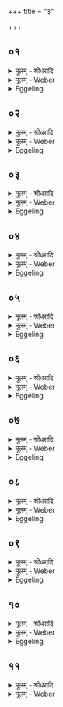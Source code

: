 +++
title = "३"

+++


## ०१
<details><summary>मूलम् - श्रीधरादि</summary>

प्रजा᳘पतिः प्रजा᳘ ऽअसृजत॥  
स᳘ ऽऊर्ध्वे᳘भ्य ऽएव᳘ प्राणे᳘भ्यो देवान᳘सृजत ये᳘ ऽवाञ्चः प्राणास्ते᳘भ्यो म᳘र्त्याः प्रजा ऽअ᳘थोर्ध्व᳘मेव᳘ मृत्युं᳘ प्रजा᳘भ्योऽऽत्ता᳘रमसृजत॥
</details>

<details><summary>मूलम् - Weber</summary>

प्रजा᳘पतिः प्रजा᳘ असृजत॥  
स᳘ ऊर्ध्वे᳘भ्य एव᳘ प्राणे᳘भ्यो देवान᳘सृजत ये᳘ऽवाञ्चः प्राणास्ते᳘भ्यो म᳘र्त्याः प्रजा अ᳘थोर्ध्व᳘मेव᳘ मृत्यु᳘म् प्रजा᳘भ्योऽत्ता᳘रमसृजत॥
</details>

<details><summary>Eggeling</summary>

1. Prajāpati created living beings. From the out- (and in-) breathings he created the gods, and from the downward breathings the mortal beings; and

p. 290

above the (mortal) beings he created Death as their consumer.
</details>

## ०२
<details><summary>मूलम् - श्रीधरादि</summary>

त᳘स्य ह प्रजा᳘पतेः॥  
(र) अर्ध᳘मेव म᳘र्त्यमा᳘सीदर्ध᳘ममृ᳘तं तद्य᳘दस्य म᳘र्त्यमा᳘सीत्ते᳘नमृत्यो᳘रबिभेत्स बि᳘भ्यदिमां प्रा᳘विशद्द्वयं᳘ भूत्वा मृच्चा᳘पश्च॥
</details>

<details><summary>मूलम् - Weber</summary>

त᳘स्य ह प्रजा᳘पतेः॥  
अर्ध᳘मेव म᳘र्त्यमा᳘सीदर्ध᳘ममृ᳘तं तद्य᳘दस्य म᳘र्त्यमा᳘सीत्ते᳘न मृत्यो᳘रबिभेत्स बि᳘भ्यादिमाम् प्रा᳘विशद्द्वय᳘म् भूत्वा मृच्चा᳘पश्च॥
</details>

<details><summary>Eggeling</summary>

2. Now, one half of that Prajāpati was mortal, and the other half immortal: with that part of him which was mortal he was afraid of death; and, being afraid, he became twofold, clay and water, and entered this (earth).
</details>

## ०३
<details><summary>मूलम् - श्रीधरादि</summary>

स᳘ मृत्यु᳘र्देवा᳘नब्रवी᳘त्॥  
(त्क्व) क्व᳘ नु᳘ सो ऽभूद्यो नो᳘ ऽसृष्टे᳘ति त्वद्बि᳘भ्यदिमां प्रा᳘विक्षदि᳘ति᳘ सो ऽब्रवीत्तं वा ऽअ᳘न्विच्छाम तᳫँ᳭ स᳘म्भराम न वा᳘ ऽअहं त᳘ᳫँ᳘ हिᳫँ᳭सिष्यामी᳘ति तं᳘ देवा᳘ ऽअस्या ऽअ᳘धि स᳘मभरन्य᳘दस्याप्स्वा᳘सीत्ता᳘ ऽअपः स᳘मभरन्न᳘थ य᳘दस्यां तां मृ᳘दं त᳘दुभ᳘यᳫँ᳭ सम्भृ᳘त्य मृ᳘दं चापश्चे᳘ष्टकामकुर्व्वंस्त᳘स्मादेत᳘दुभ᳘यमि᳘ष्टका भवति मृच्चा᳘पश्च॥
</details>

<details><summary>मूलम् - Weber</summary>

स᳘ मृत्यु᳘र्देवा᳘नब्रवीत्॥  
क्व᳘ नुॗ सोऽभूद्यो नो᳘ऽसृष्टे᳘ति त्वद्बि᳘भ्यदिमाम् प्रा᳘विक्षदि᳘तिॗ सोऽब्रवीत्तं वा अ᳘न्विछाम तᳫं स᳘म्भराम न वा᳘ अहं त᳘ᳫं᳘ हिंसिष्यामी᳘ति तं᳘ देवा᳘ अस्या अ᳘धि स᳘मभरन्य᳘दस्याप्स्वा᳘सीत्ता᳘ अपः स᳘मभरन्न᳘थ य᳘दस्यां ताम् मृ᳘दं त᳘दुभ᳘यᳫं सम्भृ᳘त्य मृ᳘दं चापश्चे᳘ष्टकामकुर्वंस्त᳘स्मादेत᳘दुभ᳘यमि᳘ष्टका भवति मृच्चा᳘पश्च॥
</details>

<details><summary>Eggeling</summary>

3. Death spake unto the gods saying, 'What has become of him who has created us?'--'Being afraid of thee, he has entered this (earth),' they said. He spake, 'Let us search for him, let us gather him up for I shall not injure him.' The gods gathered him from out of this (earth): that part of him which was in the water, they gathered as water, and that which was in this (earth, they gathered) as clay. Having gathered together both clay and water, they made a brick, whence a brick consists of both clay and water.
</details>

## ०४
<details><summary>मूलम् - श्रीधरादि</summary>

त᳘देता वा᳘ ऽअस्य ताः[[!!]]॥  
प᳘ञ्च म᳘र्त्यास्तन्व᳘ ऽआसँल्लो᳘म त्व᳘ङ्माᳫँ᳭सम᳘स्थि मज्जा᳘ ऽथैता᳘ ऽअमृ᳘ता म᳘नो व्वा᳘क्प्राणश्च᳘क्षुः श्रो᳘त्रम्॥
</details>

<details><summary>मूलम् - Weber</summary>

त᳘देता वा᳘ अस्य ताः᳟॥  
प᳘ञ्च म᳘र्त्यास्तन्व᳘ आसंलो᳘म त्व᳘ङ्मांसम᳘स्थि मज्जा᳘थैता᳘ अमृ᳘ता म᳘नो वा᳘क्प्राणश्च᳘क्षुः श्रो᳘त्रम्॥
</details>

<details><summary>Eggeling</summary>

4. And, indeed, these five forms (bodily parts) of him are mortal--the hair on the mouth, the skin, the flesh, the bone, and the marrow; and these are immortal--the mind, the voice, the vital air; the eye, and the ear.
</details>

## ०५
<details><summary>मूलम् - श्रीधरादि</summary>

(ᳫँ᳭) स यः स᳘ प्रजा᳘पतिः॥  
(र) अय᳘मेव स᳘ यो ऽय᳘मग्नि᳘श्चीयते᳘ ऽथ या᳘ ऽअस्य ताः प᳘ञ्च म᳘र्त्यास्तन्व᳘ ऽआ᳘सन्नेतास्ताः᳘ पुरीषचितयो᳘ ऽथ या᳘ ऽअमृ᳘ता ऽएतास्ता᳘ ऽइष्टकाचित᳘यः॥
</details>

<details><summary>मूलम् - Weber</summary>

स यः स᳘ प्रजा᳘पतिः॥  
अय᳘मेव सॗ योऽय᳘मग्नि᳘श्चीयते᳘ऽथ या᳘ अस्य ताः प᳘ञ्च म᳘र्त्यास्तन्व᳘ आ᳘सन्नेतास्ताः᳘ पुरीषचितयो᳘ऽथ या᳘ अमृ᳘ता एतास्ता᳘ इष्टकाचित᳘यः॥
</details>

<details><summary>Eggeling</summary>

5. Now, that Prajāpati is no other than the Fire-altar which is here built up, and what five mortal parts there were of him, they are these layers of earth; and those which were immortal they are these layers of bricks.
</details>

## ०६
<details><summary>मूलम् - श्रीधरादि</summary>

(स्ते᳘) ते᳘ देवा᳘ ऽअब्रुवन्॥  
(न्न) अमृ᳘तमिमं᳘ करवामे᳘ति त᳘स्यैता᳘भ्याममृ᳘ताभ्यां तनू᳘भ्यामेतां म᳘र्त्यां तनूं᳘ परिगृ᳘ह्यामृ᳘तामकुर्व्वन्निष्टकाचिति᳘भ्यां पुरीषचितिं त᳘था द्विती᳘यां त᳘था तृती᳘यां त᳘था चतुर्थीम्[[!!]]॥
</details>

<details><summary>मूलम् - Weber</summary>

ते᳘ देवा᳘ अब्रुवन्॥  
अमृ᳘तमिमं᳘ करवामे᳘ति त᳘स्यैता᳘भ्याममृ᳘ताभ्यां तनू᳘भ्यामेताम् म᳘र्त्यां तनू᳘म् परिगृ᳘ह्यामृ᳘तामकुर्वन्निष्टकाचिति᳘भ्याम् पुरीषचितिं त᳘था द्विती᳘यां त᳘था तृती᳘यां त᳘था चतुर्थी᳘म्॥
</details>

<details><summary>Eggeling</summary>

6. The gods spake, 'Let us make him immortal!' Having encompassed that mortal form by those immortal forms of his, they made it immortal--the layer of earth by means of two layers of bricks: in like manner the second, the third, and the fourth (layers of earth).

p. 291
</details>

## ०७
<details><summary>मूलम् - श्रीधरादि</summary>

(म᳘) अ᳘थ पञ्चमीं चि᳘तिमुपधा᳘य॥  
पु᳘रीषं नि᳘वपति त᳘त्र व्विकर्णीं᳘ च स्वयमातृण्णां चो᳘पदधाति हिरण्यशकलैः प्रो᳘क्षत्यग्नि᳘मभ्या᳘दधाति सा᳘ सप्तमी चि᳘तिस्त᳘दमृ᳘तमेव᳘मस्यैता᳘भ्याममृ᳘ताभ्यां तनू᳘भ्यामेतां म᳘र्त्यां तनूं᳘ परिगृ᳘ह्यामृतामकुर्व्वन्निष्टकाचिति᳘भ्यां[[!!]] पुरीषचितिं त᳘तो वै᳘ प्रजा᳘पतिरमृ᳘तो ऽभवत्त᳘थै᳘वैतद्य᳘जमान ऽएत᳘ममृ᳘तमात्मा᳘नं कृत्वा᳘ सो ऽमृ᳘तो भवति॥
</details>

<details><summary>मूलम् - Weber</summary>

अ᳘थ पञ्चमीं चि᳘तिमुपधा᳘य॥  
पु᳘रीषं नि᳘वपति त᳘त्र वकर्णीं᳘ च स्वयमातृणां चो᳘पदधाति हिरण्यशकलैः प्रो᳘क्षत्यग्नि᳘मभ्या᳘दधाति सा᳘ सप्तमी चि᳘तिस्त᳘दमृ᳘तमेव᳘मस्यैता᳘भ्याममृ᳘ताभ्यां तनू᳘भ्यामेताम् म᳘र्त्यां तनू᳘म् परिगृ᳘ह्यामृ᳘तामकुर्वन्निष्टकाचिति᳘भ्याम् पुरीषचितिं त᳘तो वै᳘ प्रजा᳘पतिरमृ᳘तोऽभवत्त᳘थैॗवैतद्य᳘जमान एत᳘ममृ᳘तमात्मा᳘नं कृत्वाॗ सोऽमृ᳘तो भवति॥
</details>

<details><summary>Eggeling</summary>

7. And having laid down the fifth layer (of bricks), he (the Adhvaryu) scatters earth on it; thereon he lays the Vikarṇī and the Svayamātr̥ṇṇā, scatters chips of gold, and places the fire: that is the seventh layer, and that (part) is immortal; and in this way, having encompassed that mortal form of his by those two immortal forms, they made it immortal,--the layer of earth by means of two layers of bricks. Thereby, then, Prajāpati became immortal; and in like manner does the Sacrificer become immortal by making that body (of the altar) immortal.
</details>

## ०८
<details><summary>मूलम् - श्रीधरादि</summary>

ते वै᳘ देवास्तं᳘[[!!]] नाविदुः॥  
(र्य᳘) य᳘द्येनᳫँ᳭ स᳘र्व्वं वा᳘ ऽकुर्व्वन्न᳘ वा स᳘र्व्वं यद्य᳘ति वा᳘ ऽरेचयन्न᳘ वा ऽभ्या᳘पयंस्त᳘ ऽएतामृ᳘चमपश्यन्धामच्छ᳘दग्निरि᳘न्द्रो ब्रह्मा᳘ देवो बृ᳘हस्प᳘तिः॥ स᳘चेतसो व्वि᳘श्वे देवा᳘ यज्ञं प्रा᳘वन्तु नः शुभ ऽइ᳘ति॥
</details>

<details><summary>मूलम् - Weber</summary>

ते वै᳘ देवाॗस्तं नाविदुः॥  
य᳘द्येनᳫं स᳘र्वं वा᳘कुर्वन्न᳘ वा स᳘र्वं यद्य᳘ति वा᳘रेचयन्न᳘ वाभ्या᳘पयंस्त᳘ एतामृ᳘चमपश्यन्धामछ᳘दग्निरि᳘न्द्रो ब्रह्मा᳘ देवो बृ᳘हस्प᳘तिः॥  
स᳘चेतसो वि᳘श्वे देवा᳘ यज्ञम् प्रा᳘वन्तु नः शुभ इ᳘ति॥
</details>

<details><summary>Eggeling</summary>

8. But the gods knew not whether they had made him complete, or not; whether they had made him too large, or left him defective. They saw this verse (Vāj. S. XVIII, 76), 'The seat-hiding Agni, Indra, god Brahman, Br̥haspati, and the wise All-gods may speed our sacrifice unto bliss!'
</details>

## ०९
<details><summary>मूलम् - श्रीधरादि</summary>

त᳘स्या ऽअ᳘स्त्ये᳘वाग्नेयम्[[!!]]॥  
(म᳘) अ᳘स्त्यैन्द्रम᳘स्ति व्वैश्वदेवं तद्य᳘दस्या ऽआग्नेयं य᳘दे᳘वैत᳘स्याग्ने᳘राग्नेयं त᳘दस्य ते᳘न स᳘मस्कुर्व्वन्य᳘दैन्द्रं त᳘दैन्द्रे᳘ण य᳘द्वैश्वदेवं त᳘द्वैश्वदेवे᳘न तम᳘त्रैव स᳘र्व्वं कृत्स्नᳫँ᳭ स᳘मस्कुर्व्वन्॥
</details>

<details><summary>मूलम् - Weber</summary>

त᳘स्या अ᳘स्त्येॗवाग्नेय᳘म्॥  
अ᳘स्त्यैन्द्रम᳘स्ति वैश्वदेवं तद्य᳘दस्या आग्नेयं य᳘देॗवैत᳘स्याग्ने᳘राग्नेयं त᳘दस्य ते᳘न स᳘मस्कुर्वन्य᳘दैन्द्रं त᳘दैन्द्रे᳘ण य᳘द्वैश्वदेवं त᳘द्वैश्वदेवे᳘न तम᳘त्रैव स᳘र्वं कृत्स्नᳫं स᳘मस्कुर्वन्॥
</details>

<details><summary>Eggeling</summary>

9. Of this (verse) one part is Agni's, one part Indra's, and one part the All-gods’;--with that part thereof which is Agni's they made up that part of him (Prajāpati) which is Agni's, and with Indra's (part) that which is Indra's, and with the All-gods’ (part) that which is the All-gods’: in this very (fire-altar) they thus made him up wholly and completely.
</details>

## १०
<details><summary>मूलम् - श्रीधरादि</summary>

(र्व्वंस्त) तद्य᳘देत᳘योपति᳘ष्ठते॥  
य᳘दे᳘वास्या᳘त्र व्विद्वान्वा᳘ ऽविद्वान्वा᳘ ऽति वा रेच᳘यति न᳘ वा ऽभ्याप᳘यति त᳘दे᳘वास्यैत᳘या स᳘र्व्वमाप्नोति य᳘दस्य किंचा᳘नाप्तमनुष्टु᳘ब्धामच्छ᳘द्भवति व्वाग्वा᳘ ऽअनुष्टु᳘ब्वा᳘ग्धामच्छ᳘द्वा᳘चै᳘वास्य त᳘दाप्नोति य᳘दस्य किञ्चा᳘नाप्तं पु᳘रीषवतीं चि᳘तिं कृत्वो᳘पतिष्ठेते᳘त्यु है᳘क ऽआहुस्त᳘त्र हि सा स᳘र्व्वा कृत्स्ना भ᳘वती᳘ति॥
</details>

<details><summary>मूलम् - Weber</summary>

तद्य᳘देत᳘योपति᳘ष्ठते॥  
य᳘देॗवास्या᳘त्र विद्वान्वा᳘विद्वान्वा᳘ति वा रेच᳘यति न᳘ वाभ्याप᳘यति त᳘देॗवास्यैत᳘या स᳘र्वमाप्नोति य᳘दस्य किं चा᳘नाप्तमनुष्टु᳘ब्धामछ᳘द्भवति वाग्वा᳘ अनुष्टुब्वा᳘ग्धामछ᳘द्वाॗचैॗवास्य त᳘दाप्नोति य᳘दस्य किं चा᳘नाप्तम् पु᳘रीषवतीं चि᳘तिं कृत्वो᳘पतिष्ठेते᳘त्यु है᳘क आहुस्त᳘त्र हिसा स᳘र्वा कृत्स्ना भ᳘वती᳘ति॥
</details>

<details><summary>Eggeling</summary>

10. And when he stands by (the altar, worshipping it) with this (verse), he thereby secures (makes good) all that part of him (Prajāpati) which, whether he knows it or not, he either does in excess or insufficiently in this (fire-altar),--whatever has not been secured for him. The 'seat-hiding' (verse) is an Anushṭubh, for the Anushṭubh is speech, and the seat-hider is speech: it is by speech that he

p. 292

secures for him what was not secured for him. 'Let him approach (the altar with this verse) when he has covered a layer with earth,' say some, 'for then that (layer) becomes whole and complete.'
</details>

## ११
<details><summary>मूलम् - श्रीधरादि</summary>

त᳘दु वा᳘ ऽआहुः॥  
(र्य᳘) य᳘विष्ठवत्यैवो᳘पतिष्ठेतैत᳘द्धास्य प्रियं धा᳘म यद्य᳘विष्ठ ऽइ᳘ति तद्य᳘दस्य प्रियं धा᳘म ते᳘नास्य त᳘दाप्नोति य᳘दस्य किंचा᳘नाप्तमाग्ने᳘य्या ऽग्निकर्म हि᳘ गायत्र्या᳘ गाय᳘त्रो ऽग्निर्या᳘वानग्निर्या᳘वत्यस्य मा᳘त्रा ता᳘वतै᳘वास्य त᳘दाप्नोति य᳘दस्य किंचा᳘नाप्तम᳘निरुक्तया स᳘र्व्वं वा ऽअ᳘निरुक्तᳫँ᳭ स᳘र्व्वेणै᳘वास्य त᳘दाप्नोति य᳘दस्य किंचा᳘नाप्तं त्वं᳘ यविष्ठ दाशु᳘ष ऽइ᳘ति त᳘स्योक्तो ब᳘न्धुः पु᳘रीषवतीं चि᳘तिं कृत्वो᳘पतिष्ठेत त᳘त्र हि सा स᳘र्व्वा कृत्स्ना भ᳘वति॥
</details>
<details><summary>मूलम् - Weber</summary>

त᳘दु वा᳘ आहुः॥  
य᳘विष्ठवत्यैवो᳘पतिष्ठेतैत᳘द्धास्य प्रियं धा᳘म यद्य᳘विष्ठ इ᳘ति तद्य᳘दस्य प्रियं धा᳘म ते᳘नास्य त᳘दाप्नोति य᳘दस्य किं चा᳘नाप्तमाग्नेॗय्याग्निकर्म हि᳘ गायत्र्या᳘गायॗत्रोऽग्निर्या᳘वानग्निर्या᳘वत्यस्य मा᳘त्रा ता᳘वतैव᳘स्य त᳘ दाप्नोति य᳘दस्य किं चा᳘नाप्तम᳘निरुक्तया स᳘र्वं वा अ᳘निरुक्तᳫं स᳘र्वेणैॗवास्य त᳘दाप्नोति य᳘दस्य किं चा᳘नाप्तं त्वं᳘ यविष्ठ दाशु᳘ष इ᳘ति त᳘स्योक्तो ब᳘न्धुः पु᳘रीषवतीं चि᳘तिं कृत्वो᳘पतिष्ठेत त᳘त्र हि सा स᳘र्वा कृत्स्ना भ᳘वति॥
</details>

